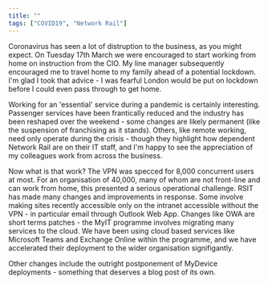 ```yaml
---
title: ""
tags: ["COVID19", "Network Rail"]
---
```


Coronavirus has seen a lot of distruption to the business, as you might expect. On Tuesday 17th March we were encouraged to start working from home on instruction from the CIO. My line manager subsequently encouraged me to travel home to my family ahead of a potential lockdown.
I'm glad I took that advice - I was fearful London would be put on lockdown before I could even pass through to get home.

Working for an 'essential' service during a pandemic is certainly interesting. Passenger services have been frantically reduced and the industry has been reshaped over the weekend - some changes are likely permanent (like the suspension of franchising as it stands). Others, like remote working, need only operate during the crisis - though they highlight how dependent Network Rail are on their IT staff, and I'm happy to see the appreciation of my colleagues work from across the business.

Now what is that work? The VPN was specced for 8,000 concurrent users at most. For an organisation of 40,000, many of whom are not front-line and can work from home, this presented a serious operational challenge.
RSIT has made many changes and improvements in response. Some involve making sites recently accessible only on the intranet accessible without the VPN - in particular email through Outlook Web App.
Changes like OWA are short terms patches - the MyIT programme involves migrating many services to the cloud. We have been using cloud based services like Microsoft Teams and Exchange Online within the programme, and we have accelerated their deployment to the wider organisation signifigantly.

Other changes include the outright postponement of MyDevice deployments - something that deserves a blog post of its own.